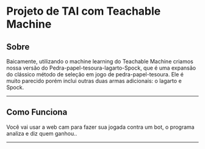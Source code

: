 <h1>Projeto de TAI com Teachable Machine</h1>

<h2>Sobre</h2>
<p>Baicamente, utilizando o machine learning do Teachable Machine criamos nossa versão do Pedra-papel-tesoura-lagarto-Spock, que é uma expansão do clássico método de seleção em jogo de pedra-papel-tesoura. Ele é muito parecido porém inclui outras duas armas adicionais: o lagarto e Spock.<p>
<hr>

<h2>Como Funciona</h2>
<p>Você vai usar a web cam para fazer sua jogada contra um bot, o programa analiza e diz quem ganhou..</p>
<hr>
